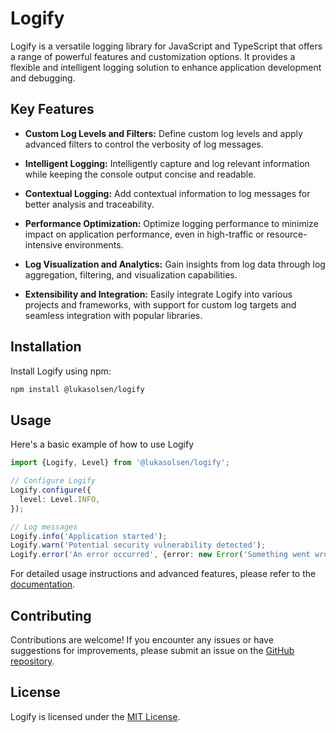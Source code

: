 # Logify

Logify is a versatile logging library for JavaScript and TypeScript that offers a range of powerful features and customization options. It provides a flexible and intelligent logging solution to enhance application development and debugging.

## Key Features

- **Custom Log Levels and Filters:** Define custom log levels and apply advanced filters to control the verbosity of log messages.

- **Intelligent Logging:** Intelligently capture and log relevant information while keeping the console output concise and readable.

- **Contextual Logging:** Add contextual information to log messages for better analysis and traceability.

- **Performance Optimization:** Optimize logging performance to minimize impact on application performance, even in high-traffic or resource-intensive environments.

- **Log Visualization and Analytics:** Gain insights from log data through log aggregation, filtering, and visualization capabilities.

- **Extensibility and Integration:** Easily integrate Logify into various projects and frameworks, with support for custom log targets and seamless integration with popular libraries.

## Installation

Install Logify using npm:

```bash
npm install @lukasolsen/logify
```

## Usage

Here's a basic example of how to use Logify

```typescript
import {Logify, Level} from '@lukasolsen/logify';

// Configure Logify
Logify.configure({
  level: Level.INFO,
});

// Log messages
Logify.info('Application started');
Logify.warn('Potential security vulnerability detected');
Logify.error('An error occurred', {error: new Error('Something went wrong')});
```

For detailed usage instructions and advanced features, please refer to the [documentation](https://vipels-hub.gitbook.io/logify/).

## Contributing

Contributions are welcome! If you encounter any issues or have suggestions for improvements, please submit an issue on the [GitHub repository](github.com/lukasolsen/logify).

## License

Logify is licensed under the [MIT License](opensource.org/license/MIT).
